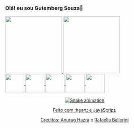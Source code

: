 ### Olá! eu sou Gutemberg Souza👋
<div>
  <a href="https://github.com/GutembergSouza">
  <img height="180em" src="https://github-readme-stats.vercel.app/api?username=GutembergSouza&amp;show_icons=true&amp;theme=dark&amp;include_all_commits=true&amp;count_private=true" style="max-width: 100%;">
  
  <img height="180em" src="https://github-readme-stats.vercel.app/api/top-langs/?username=GutembergSouza&amp;layout=compact&amp;langs_count=7&amp;theme=dark" style="max-width: 100%;">

</div>


<div> 
<img align="center" height="60" widht="80" src="https://cdn.jsdelivr.net/gh/devicons/devicon/icons/javascript/javascript-original.svg" />
  
  <img align="center" height="60" widht="80"   src="https://cdn.jsdelivr.net/gh/devicons/devicon/icons/html5/html5-original.svg" />       
  <img align="center" height="60" widht="80" src="https://cdn.jsdelivr.net/gh/devicons/devicon/icons/css3/css3-original.svg" />          
  <img align="center" height="60" widht="80" src="https://cdn.jsdelivr.net/gh/devicons/devicon/icons/java/java-original.svg" />
  <img align="center" height="60" widht="80" src="https://cdn.jsdelivr.net/gh/devicons/devicon/icons/spring/spring-original.svg" />
          
          
</div>

<div align="center">
  
  ![Snake animation](https://github.com/GutembergSouza/GutembergSouza/blob/output/github-contribution-grid-snake.svg)
  
</div>

<div align="center">
  <p>Feito com :heart: e JavaScript.</p>
  <p>Créditos: <a href="https://github.com/anuraghazra/github-readme-stats">Anurag Hazra</a> e <a href="https://github.com/rafaballerini">Rafaella Ballerini</a></p>
</div>
